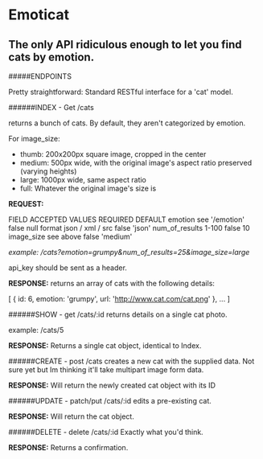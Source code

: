 Emoticat
========
The only API ridiculous enough to let you find cats by emotion.
--------------------------


#####ENDPOINTS

Pretty straightforward: Standard RESTful interface for a 'cat' model. 


######INDEX - Get /cats
  
returns a bunch of cats. By default, they aren't categorized by emotion.

For image_size: 

* thumb:  200x200px square image, cropped in the center
* medium: 500px wide, with the original image's aspect ratio preserved (varying heights)
* large:  1000px wide, same aspect ratio
* full:   Whatever the original image's size is

**REQUEST:**

  FIELD             ACCEPTED VALUES       REQUIRED          DEFAULT
  emotion           see '/emotion'        false             null
  format            json / xml / src      false             'json'
  num_of_results    1-100                 false             10
  image_size        see above             false             'medium'       

*example: /cats?emotion=grumpy&num_of_results=25&image_size=large*

api_key should be sent as a header.


**RESPONSE:**
returns an array of cats with the following details:

[
  {
    id:       6,
    emotion:  'grumpy',
    url:      'http://www.cat.com/cat.png'
  }, ...
]


######SHOW - get /cats/:id
  returns details on a single cat photo.

  example: /cats/5

  **RESPONSE:**
  Returns a single cat object, identical to Index.


######CREATE - post /cats
  creates a new cat with the supplied data. Not sure yet but Im thinking it'll take multipart image form data.

  **RESPONSE:**
  Will return the newly created cat object with its ID


######UPDATE - patch/put /cats/:id
  edits a pre-existing cat.

  **RESPONSE:**
  Will return the cat object.

######DELETE - delete /cats/:id
  Exactly what you'd think.

  **RESPONSE:**
  Returns a confirmation.
